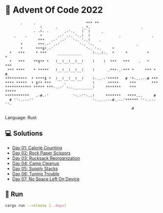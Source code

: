 # 🎄 Advent Of Code 2022

```
       .     .                       *** **
                !      .           ._*.                       .
             - -*- -       .-'-.   !  !     .
    .    .      *       .-' .-. '-.!  !             .              .
               ***   .-' .-'   '-. '-.!    .
       *       ***.-' .-'         '-. '-.                   .
       *      ***$*.-'               '-. '-.     *
  *   ***     * ***     ___________     !-..!-.  *     *         *    *
  *   ***    **$** *   !__!__!__!__!    !    !  ***   ***    .   *   ***
 *** ****    * *****   !__!__!__!__!    !      .***-.-*** *     *** * #_
**********  * ****$ *  !__!__!__!__!    !-..--'*****   # '*-..---# ***
**** *****  * $** ***      .            !      *****     ***       ***
************ ***** ***-..-' -.._________!     *******    ***      *****
***********   .-#.-'           '-.-''-..!     *******   ****...     #
  # ''-.---''                           '-....---#..--'****** ''-.---''-
                                                          #
```

Language: Rust

## 💻 Solutions

* [Day 01: Calorie Counting](src/day_01)
* [Day 02: Rock Paper Scissors](src/day_02)
* [Day 03: Rucksack Reorganization](src/day_03)
* [Day 04: Camp Cleanup](src/day_04)
* [Day 05: Supply Stacks](src/day_05)
* [Day 06: Tuning Trouble](src/day_06)
* [Day 07: No Space Left On Device](src/day_07)

## 🏃 Run

```bash
cargo run --release [..days]
```
